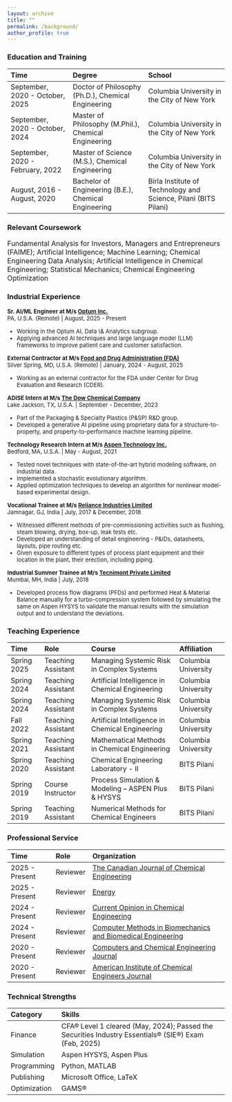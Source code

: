 ```yaml
---
layout: archive
title: ""
permalink: /background/
author_profile: true
---
```



### Education and Training

|Time|Degree|School|
|:-|:-|:-|
|September, 2020 - October, 2025 	| Doctor of Philosophy (Ph.D.), Chemical Engineering 		| Columbia University in the City of New York
|September, 2020 - October, 2024 	| Master of Philosophy (M.Phil.), Chemical Engineering 	| Columbia University in the City of New York
|September, 2020 - February, 2022 	| Master of Science (M.S.), Chemical Engineering 		| Columbia University in the City of New York
|August, 2016 - August, 2020	| Bachelor of Engineering (B.E.), Chemical Engineering 	| Birla Institute of Technology and Science, Pilani (BITS Pilani)


### Relevant Coursework

<font size="3">Fundamental Analysis for Investors, Managers and Entrepreneurs (FAIME); Artificial Intelligence; Machine Learning; Chemical Engineering Data Analysis; Artificial Intelligence in Chemical Engineering; Statistical Mechanics; Chemical Engineering Optimization</font>


### Industrial Experience

<font size="2"><b>Sr. AI/ML Engineer at M/s <a href='https://www.optum.com/en/'>Optum Inc.</a></b><br>
PA, U.S.A. (Remote) | August, 2025 - Present
<ul>
<li>Working in the Optum AI, Data \& Analytics subgroup.</li>
<li>Applying advanced AI techniques and large language model (LLM) frameworks to improve patient care and customer satisfaction.</li>
</ul>
</font>

<font size="2"><b>External Contractor at M/s <a href='https://www.fda.gov'>Food and Drug Administration (FDA)</a></b><br>
Silver Spring, MD, U.S.A. (Remote) | January, 2024 - August, 2025
<ul>
<li>Working as an external contractor for the FDA under Center for Drug Evaluation and Research (CDER).</li>
</ul>
</font>

<font size="2"><b>ADISE Intern at M/s <a href='https://www.dow.com/en-us'>The Dow Chemical Company</a></b><br>
Lake Jackson, TX, U.S.A. | September - December, 2023
<ul>
<li>Part of the Packaging & Specialty Plastics (P&SP) R&D group.</li>
<li>Developed a generative AI pipeline using proprietary data for a structure-to-property, and property-to-performance machine learning pipeline.</li>
</ul>
</font>

<font size="2"><b>Technology Research Intern at M/s <a href='https://www.aspentech.com/en/'>Aspen Technology Inc.</a></b><br>
Bedford, MA, U.S.A. | May - August, 2021
<ul>
<li>Tested novel techniques with state-of-the-art hybrid modeling software, on industrial data.</li>
<li>Implemented a stochastic evolutionary algorithm.</li>
<li>Applied optimization techniques to develop an algorithm for nonlinear model-based experimental design.</li>
</ul>
</font>

<font size="2"><b>Vocational Trainee at M/s <a href='http://www.ril.com'>Reliance Industries Limited</a></b><br>
Jamnagar, GJ, India | July, 2017 & December, 2018
<ul>
<li>Witnessed different methods of pre-commissioning activities such as flushing, steam blowing, drying, box-up, leak tests etc.</li>
<li>Developed an understanding of detail engineering - P&IDs, datasheets, layouts, pipe routing etc.</li>
<li>Given exposure to different types of process plant equipment and their location in the plant, their erection, including piping.</li>
</ul>
</font>

<font size="2"><b>Industrial Summer Trainee at M/s <a href='http://www.tecnimont.in'>Tecnimont Private Limited</a></b><br>
Mumbai, MH, India | July, 2018
<ul>
<li>Developed process flow diagrams (PFDs) and performed Heat & Material Balance manually for a turbo-compression system followed by simulating the same on Aspen HYSYS to validate the manual results with the simulation output and to understand the deviations.</li>
</ul>
</font>

### Teaching Experience

|Time|Role|Course|Affiliation|
|:-|:-|:-|:-|
|Spring 2025|Teaching Assistant|Managing Systemic Risk in Complex Systems|Columbia University|
|Spring 2024|Teaching Assistant|Artificial Intelligence in Chemical Engineering|Columbia University|
|Spring 2024|Teaching Assistant|Managing Systemic Risk in Complex Systems|Columbia University|
|Fall 2022|Teaching Assistant|Artificial Intelligence in Chemical Engineering|Columbia University|
|Spring 2021|Teaching Assistant|Mathematical Methods in Chemical Engineering|Columbia University|
|Spring 2020|Teaching Assistant|Chemical Engineering Laboratory - II|BITS Pilani|
|Spring 2019|Course Instructor|Process Simulation & Modeling – ASPEN Plus & HYSYS|BITS Pilani|
|Spring 2019|Teaching Assistant|Numerical Methods for Chemical Engineers|BITS Pilani|

### Professional Service

|Time|Role|Organization|
|:-|:-|:-|
|2025 - Present|Reviewer|[The Canadian Journal of Chemical Engineering](https://onlinelibrary.wiley.com/journal/1939019x)|
|2025 - Present|Reviewer|[Energy](https://www.sciencedirect.com/journal/energy)|
|2024 - Present|Reviewer|[Current Opinion in Chemical Engineering](https://www.sciencedirect.com/journal/current-opinion-in-chemical-engineering)|
|2024 - Present|Reviewer|[Computer Methods in Biomechanics and Biomedical Engineering](https://www.tandfonline.com/toc/gcmb20/current)|
|2020 - Present|Reviewer|[Computers and Chemical Engineering Journal](https://www.sciencedirect.com/journal/computers-and-chemical-engineering)|
|2020 - Present|Reviewer|[American Institute of Chemical Engineers Journal](https://aiche.onlinelibrary.wiley.com/journal/15475905)|


### Technical Strengths

|Category|Skills|
|:-|:-|
|Finance	      	|CFA® Level 1 cleared (May, 2024); Passed the Securities Industry Essentials® (SIE®) Exam (Feb, 2025)|
|Simulation         |Aspen HYSYS, Aspen Plus|
|Programming        |Python, MATLAB|
|Publishing        	|Microsoft Office, LaTeX|
|Optimization      	|GAMS®|
 
